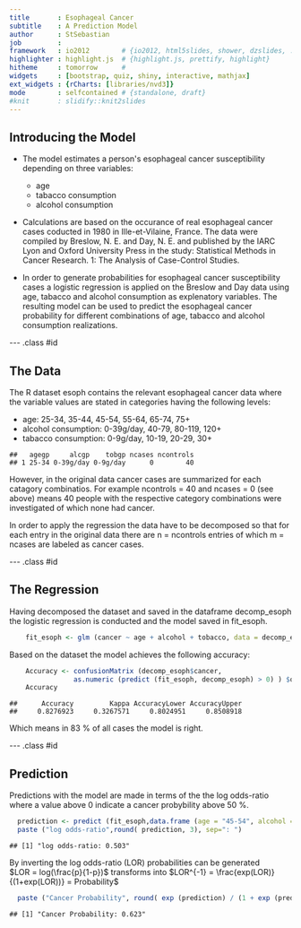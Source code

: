```yaml
---
title       : Esophageal Cancer
subtitle    : A Prediction Model
author      : StSebastian
job         : 
framework   : io2012        # {io2012, html5slides, shower, dzslides, ...}
highlighter : highlight.js  # {highlight.js, prettify, highlight}
hitheme     : tomorrow      # 
widgets     : [bootstrap, quiz, shiny, interactive, mathjax]            # {mathjax, quiz, bootstrap}
ext_widgets : {rCharts: [libraries/nvd3]}
mode        : selfcontained # {standalone, draft}
#knit       : slidify::knit2slides
---
```


## Introducing the Model

* The model estimates a person's esophageal cancer susceptibility depending on three variables:
  * age
  * tabacco consumption
  * alcohol consumption
* Calculations are based on the occurance of real esophageal cancer cases coducted in 1980 in Ille-et-Vilaine, France. The data  were  compiled by Breslow, N. E. and Day, N. E. and published by the IARC Lyon and Oxford University Press in the study: Statistical Methods in Cancer Research. 1: The Analysis of Case-Control Studies.

* In order to generate probabilities for esophageal cancer susceptibility cases a logistic regression is applied on the Breslow and Day data using age, tabacco and alcohol consumption as explenatory variables. The resulting model can be used to predict the esophageal cancer probability for different combinations of age, tabacco and alcohol consumption realizations.


--- .class #id 

## The Data

The R dataset esoph contains the relevant esophageal cancer data where the variable values are stated in categories having the following levels:

* age: 25-34, 35-44, 45-54, 55-64, 65-74, 75+
* alcohol consumption: 0-39g/day, 40-79, 80-119, 120+
* tabacco consumption: 0-9g/day, 10-19, 20-29, 30+

```
##   agegp     alcgp    tobgp ncases ncontrols
## 1 25-34 0-39g/day 0-9g/day      0        40
```
However, in the original data cancer cases are summarized for each catagory combinatios. For example ncontrols = 40 and ncases = 0 (see above) means 40 people with the respective category combinations were investigated of which none had cancer. 

In order to apply the regression the data have to be decomposed so that for each entry in the original data there are n = ncontrols entries of which m = ncases are labeled as cancer cases.


--- .class #id 

## The Regression

Having decomposed the dataset and saved in the dataframe decomp_esoph the logistic regression is conducted and the model saved in fit_esoph. 







```r
    fit_esoph <- glm (cancer ~ age + alcohol + tobacco, data = decomp_esoph, family = binomial)
```

Based on the dataset the model achieves the following accuracy:


```r
    Accuracy <- confusionMatrix (decomp_esoph$cancer, 
                as.numeric (predict (fit_esoph, decomp_esoph) > 0) ) $overall [1:4]
    Accuracy
```

```
##      Accuracy         Kappa AccuracyLower AccuracyUpper 
##     0.8276923     0.3267571     0.8024951     0.8508918
```

Which means in 83 % of all cases the model is right.

--- .class #id 

## Prediction

Predictions with the model are made in terms of the  the log odds-ratio where a value above 0 indicate a cancer probybility above 50 %.


```r
  prediction <- predict (fit_esoph,data.frame (age = "45-54", alcohol = "80-119", tobacco = "30+" ) )
  paste ("log odds-ratio",round( prediction, 3), sep=": ")
```

```
## [1] "log odds-ratio: 0.503"
```

By inverting the log odds-ratio (LOR) probabilities can be generated  
$LOR =  log(\frac{p}{1-p})$ transforms into $LOR^{-1} = \frac{exp(LOR)}{(1+exp(LOR))} = Probability$

```r
  paste ("Cancer Probability", round( exp (prediction) / (1 + exp (prediction) ), 3),sep=": " )
```

```
## [1] "Cancer Probability: 0.623"
```

